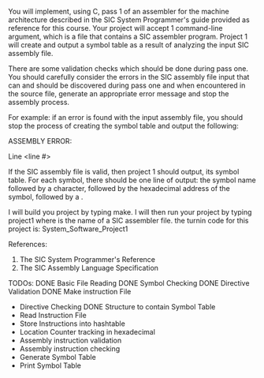 You will implement, using C, pass 1 of an assembler for the machine architecture 
described in the SIC System Programmer's guide provided as reference for this course.
Your project will accept 1 command-line argument, which is a file that contains a 
SIC assembler program. Project 1 will create and output a symbol table as a result 
of analyzing the input SIC assembly file.

There are some validation checks which should be done during pass one. You should 
carefully consider the errors in the SIC assembly file input that can and should be 
discovered during pass one and when encountered in the source file,  generate an 
appropriate error message and stop the assembly process. 

For example: if an error is found with the input assembly file, you should stop 
the process of creating the symbol table and output the following:

ASSEMBLY ERROR:

<The contents of the source line of assembly which contains the error><CrLf>

Line <line #> <Description of Error Encountered><CrLf>

If the SIC assembly file is valid, then project 1 should output, its symbol table. 
For each symbol, there should be one line of output: the symbol name followed by a 
<tab> character, followed by the hexadecimal address of the symbol, followed by a <CrLf>.



I will build you project by typing make.  I will then run your project by typing project1 <filename>
where <filename> is the name of a SIC assembler file.
the turnin code for this project is:  System_Software_Project1


References:
1. The SIC System Programmer's Reference
2. The SIC Assembly Language Specification

TODOs:
DONE Basic File Reading
DONE Symbol Checking
DONE Directive Validation
DONE Make instruction File
- Directive Checking
DONE Structure to contain Symbol Table
- Read Instruction File
- Store Instructions into hashtable
- Location Counter tracking in hexadecimal
- Assembly instruction validation
- Assembly instruction checking
- Generate Symbol Table
- Print Symbol Table

